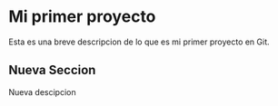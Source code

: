 # Mi primer proyecto 

Esta es una breve descripcion de lo que es mi primer proyecto en Git.

## Nueva Seccion

Nueva descipcion